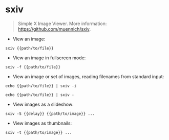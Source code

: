 # sxiv

> Simple X Image Viewer.
> More information: <https://github.com/muennich/sxiv>.

- View an image:

`sxiv {{path/to/file}}`

- View an image in fullscreen mode:

`sxiv -f {{path/to/file}}`

- View an image or set of images, reading filenames from standard input:

`echo {{path/to/file}} | sxiv -i`

`echo {{path/to/file}} | sxiv -`

- View images as a slideshow:

`sxiv -S {{delay}} {{path/to/image}} ...`

- View images as thumbnails:

`sxiv -t {{path/to/image}} ...`
